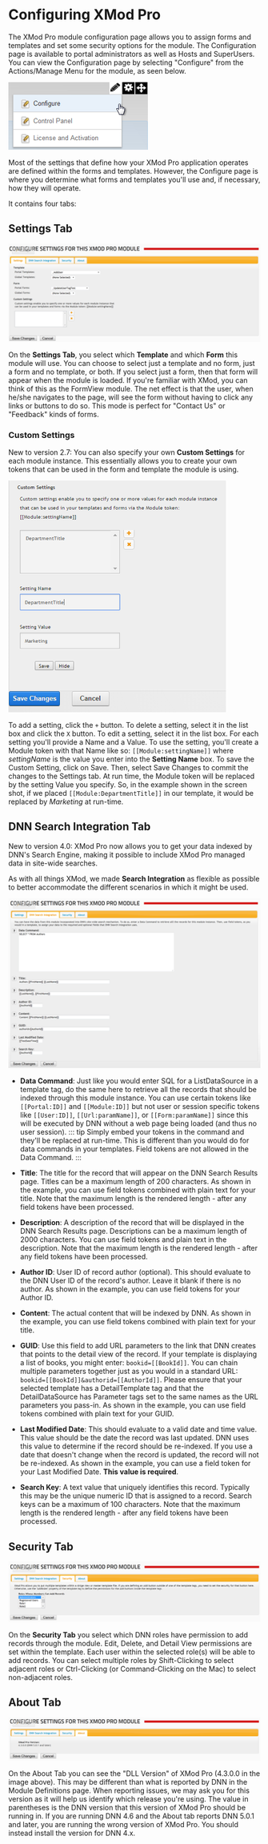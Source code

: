 # Configuring XMod Pro

The XMod Pro module configuration page allows you to assign forms and templates and set some security options for the module. The Configuration page is available to portal administrators as well as Hosts and SuperUsers. You can view the Configuration page by selecting "Configure" from the Actions/Manage Menu for the module, as seen below.

![](./img/ConfigureMenu_DNN7.png)

Most of the settings that define how your XMod Pro application operates are defined within the forms and templates. However, the Configure page is where you determine what forms and templates you'll use and, if necessary, how they will operate.

It contains four tabs:

## Settings Tab

![](./img/XMP43_Configure_SettingsTab.png)

On the **Settings Tab**, you select which **Template** and which **Form** this module will use. You can choose to select just a template and no form, just a form and no template, or both. If you select just a form, then that form will appear when the module is loaded. If you're familiar with XMod, you can think of this as the FormView module. The net effect is that the user, when he/she navigates to the page, will see the form without having to click any links or buttons to do so. This mode is perfect for "Contact Us" or "Feedback" kinds of forms.

### Custom Settings

New to version 2.7: You can also specify your own **Custom Settings** for each module instance. This essentially allows you to create your own tokens that can be used in the form and template the module is using.

![](./img/XMP46_Configure_Settings_CustomSettings.png)

To add a setting, click the `+` button. To delete a setting, select it in the list box and click the `X` button. To edit a setting, select it in the list box. For each setting you'll provide a Name and a Value. To use the setting, you'll create a Module token with that Name like so: `[[Module:settingName]]` where _settingName_ is the value you enter into the **Setting Name** box. To save the Custom Setting, click on Save. Then, select Save Changes to commit the changes to the Settings tab. At run time, the Module token will be replaced by the setting Value you specify. So, in the example shown in the screen shot, if we placed `[[Module:DepartmentTitle]]` in our template, it would be replaced by _Marketing_ at run-time.

## DNN Search Integration Tab

New to version 4.0: XMod Pro now allows you to get your data indexed by DNN's Search Engine, making it possible to include XMod Pro managed data in site-wide searches.

As with all things XMod, we made **Search Integration** as flexible as possible to better accommodate the different scenarios in which it might be used.

![](./img/XMP43_Configure_DNNSearchTab.png)

*   **Data Command**: Just like you would enter SQL for a ListDataSource in a template tag, do the same here to retrieve all the records that should be indexed through this module instance. You can use certain tokens like `[[Portal:ID]]` and `[[Module:ID]]` but not user or session specific tokens like `[[User:ID]]`, `[[Url:paramName]]`, or `[[Form:paramName]]` since this will be executed by DNN without a web page being loaded (and thus no user session). 
::: tip
Simply embed your tokens in the command and they'll be replaced at run-time. This is different than you would do for data commands in your templates. Field tokens are not allowed in the Data Command. 
:::

*   **Title**: The title for the record that will appear on the DNN Search Results page. Titles can be a maximum length of 200 characters. As shown in the example, you can use field tokens combined with plain text for your title. Note that the maximum length is the rendered length - after any field tokens have been processed.  

*   **Description**: A description of the record that will be displayed in the DNN Search Results page. Descriptions can be a maximum length of 2000 characters. You can use field tokens and plain text in the description. Note that the maximum length is the rendered length - after any field tokens have been processed.  

*   **Author ID**: User ID of record author (optional). This should evaluate to the DNN User ID of the record's author. Leave it blank if there is no author. As shown in the example, you can use field tokens for your Author ID.  

*   **Content**: The actual content that will be indexed by DNN. As shown in the example, you can use field tokens combined with plain text for your title.  

*   **GUID**: Use this field to add URL parameters to the link that DNN creates that points to the detail view of the record. If your template is displaying a list of books, you might enter: `bookid=[[BookId]]`. You can chain multiple parameters together just as you would in a standard URL: `bookid=[[BookId]]&authorid=[[AuthorId]]`. Please ensure that your selected template has a DetailTemplate tag and that the DetailDataSource has Parameter tags set to the same names as the URL parameters you pass-in. As shown in the example, you can use field tokens combined with plain text for your GUID.  

*   **Last Modified Date**: This should evaluate to a valid date and time value. This value should be the date the record was last updated. DNN uses this value to determine if the record should be re-indexed. If you use a date that doesn't change when the record is updated, the record will not be re-indexed. As shown in the example, you can use a field token for your Last Modified Date. **This value is required**.  

*   **Search Key**: A text value that uniquely identifies this record. Typically this may be the unique numeric ID that is assigned to a record. Search keys can be a maximum of 100 characters. Note that the maximum length is the rendered length - after any field tokens have been processed.

## Security Tab

![](./img/XMP43_Configure_SecurityTab.png)

On the **Security Tab** you select which DNN roles have permission to add records through the module. Edit, Delete, and Detail View permissions are set within the template. Each user within the selected role(s) will be able to add records. You can select multiple roles by Shift-Clicking to select adjacent roles or Ctrl-Clicking (or Command-Clicking on the Mac) to select non-adjacent roles.

## About Tab

![](./img/XMP43_Configure_AboutTab.png)

On the About Tab you can see the "DLL Version" of XMod Pro (4.3.0.0 in the image above). This may be different than what is reported by DNN in the Module Definitions page. When reporting issues, we may ask you for this version as it will help us identify which release you're using. The value in parentheses is the DNN version that this version of XMod Pro should be running in. If you are running DNN 4.6 and the About tab reports DNN 5.0.1 and later, you are running the wrong version of XMod Pro. You should instead install the version for DNN 4.x.